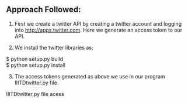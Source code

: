 Approach Followed:
--------------------

1. First we create a twitter API by creating a twitter account and logging into http://apps.twitter.com. Here we generate an access token to our API.


2. We install the twitter libraries as:

  $ python setup.py build     
  $ python setup.py install


3. The access tokens generated as above we use in our program IIITDtwitter.py file.

IIITDtwitter.py file acess 
